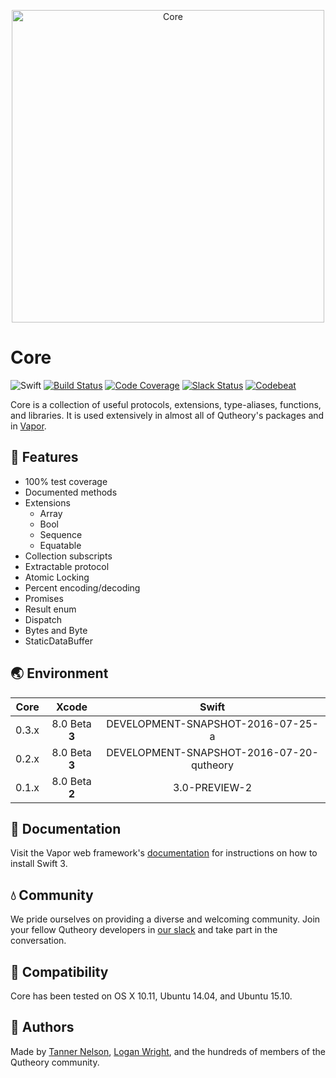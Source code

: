 <p align="center">
    <img 
        src="https://userscontent2.emaze.com/images/bbbef209-eddb-4593-b39e-00a07f035730/0929829d-60e7-42f8-9319-39b38fb729f6.png" 
        align="center" 
        alt="Core"
        width="500px"
    >
</p>

# Core

![Swift](http://img.shields.io/badge/swift-3.0-brightgreen.svg)
[![Build Status](https://travis-ci.org/qutheory/core.svg?branch=master)](https://travis-ci.org/qutheory/core)
[![Code Coverage](https://codecov.io/gh/qutheory/core/branch/master/graph/badge.svg)](https://codecov.io/gh/qutheory/core)
[![Slack Status](http://slack.qutheory.io/badge.svg)](http://slack.qutheory.io)
[![Codebeat](https://codebeat.co/badges/a793ad97-47e3-40d9-82cf-2aafc516ef4e)](https://codebeat.co/projects/github-com-qutheory-core)

Core is a collection of useful protocols, extensions, type-aliases, functions, and libraries. It is used extensively in almost all of Qutheory's packages and in [Vapor](https://github.com/qutheory/github).

## 🚀 Features 

- 100% test coverage
- Documented methods
- Extensions
    - Array
    - Bool
    - Sequence
    - Equatable
- Collection subscripts
- Extractable protocol
- Atomic Locking
- Percent encoding/decoding
- Promises
- Result enum
- Dispatch
- Bytes and Byte
- StaticDataBuffer

## 🌏 Environment

|Core|Xcode|Swift|
|:-:|:-:|:-:|
|0.3.x|8.0 Beta **3**|DEVELOPMENT-SNAPSHOT-2016-07-25-a|
|0.2.x|8.0 Beta **3**|DEVELOPMENT-SNAPSHOT-2016-07-20-qutheory|
|0.1.x|8.0 Beta **2**|3.0-PREVIEW-2|

## 📖 Documentation

Visit the Vapor web framework's [documentation](http://docs.qutheory.io) for instructions on how to install Swift 3. 

## 💧 Community

We pride ourselves on providing a diverse and welcoming community. Join your fellow Qutheory developers in [our slack](slack.qutheory.io) and take part in the conversation.

## 🔧 Compatibility

Core has been tested on OS X 10.11, Ubuntu 14.04, and Ubuntu 15.10.

## 👥 Authors

Made by [Tanner Nelson](https://twitter.com/tanner0101), [Logan Wright](https://twitter.com/logmaestro), and the hundreds of members of the Qutheory community.
